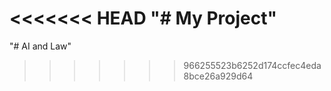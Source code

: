 <<<<<<< HEAD
"# My Project" 
=======
"# AI and Law" 
>>>>>>> 966255523b6252d174ccfec4eda8bce26a929d64
